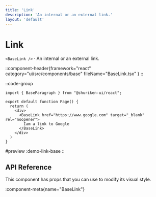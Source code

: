 ```yaml
---
title: 'Link'
description: 'An internal or an external link.'
layout: 'default'
---
```


# Link

`<BaseLink />` · An internal or an external link.

::component-header{framework="react" category="ui/src/components/base" fileName="BaseLink.tsx" }
::

::code-group

```tsx [DemoLinkBase.tsx]
import { BaseParagraph } from "@shuriken-ui/react";

export default function Page() {
  return (
    <div>
      <BaseLink href="https://www.google.com" target="_blank" rel="noopener">
        Iam a link to Google
      </BaseLink>
    </div>
  )
}
```

#preview
:demo-link-base
::

## API Reference

This component has props that you can use to modify its visual style.

:component-meta{name="BaseLink"}
